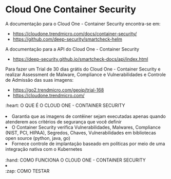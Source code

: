 # Cloud One Container Security

A documentação para o Cloud One - Container Security encontra-se em:
* https://cloudone.trendmicro.com/docs/container-security/
* https://github.com/deep-security/smartcheck-helm

A documentação para a API do Cloud One - Container Security
* https://deep-security.github.io/smartcheck-docs/api/index.html

Para fazer um Trial de 30 dias grátis do Cloud One - Container Security e realizar Assessment de Malware, Compliance e Vulnerabilidades e Controle de Admissão das suas imagens:
* https://go2.trendmicro.com/geoip/trial-168
* https://cloudone.trendmicro.com/

<summary>:heart: O QUE É O CLOUD ONE - CONTAINER SECURITY </summary>
<br />
<li> Garantia que as imagens de contêiner sejam executadas apenas quando atenderem aos critérios de segurança que você definir </li>
<li> O Container Security verifica Vulnerabilidades, Malwares, Compliance (NIST, PCI, HIPAA), Segredos, Chaves, Vulnerabilidades em bibliotecas open source (python, java, go) <li> Fornece controle de implantação baseado em políticas por meio de uma integração nativa com o Kubernetes
<br />
<br />
<summary>:hand: COMO FUNCIONA O CLOUD ONE - CONTAINER SECURITY</summary>
<li> 
<summary>:zap: COMO TESTAR <summary>
<br />
